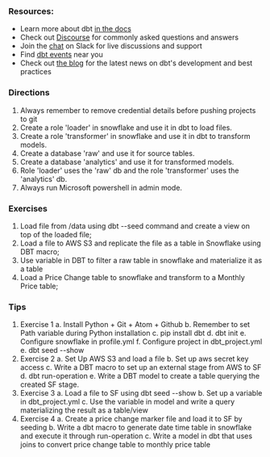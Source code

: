 ### Resources:
- Learn more about dbt [in the docs](https://docs.getdbt.com/docs/overview)
- Check out [Discourse](https://discourse.getdbt.com/) for commonly asked questions and answers
- Join the [chat](http://slack.getdbt.com/) on Slack for live discussions and support
- Find [dbt events](https://events.getdbt.com) near you
- Check out [the blog](https://blog.getdbt.com/) for the latest news on dbt's development and best practices

### Directions
1. Always remember to remove credential details before pushing projects to git
2. Create a role 'loader' in snowflake and use it in dbt to load files.
3. Create a role 'transformer' in snowflake and use it in dbt to transform models.
4. Create a database 'raw' and use it for source tables.
5. Create a database 'analytics' and use it for transformed models.
6. Role 'loader' uses the 'raw' db and the role 'transformer' uses the 'analytics' db.
7. Always run Microsoft powershell in admin mode.

### Exercises
1. Load file from /data using dbt --seed command and create a view on top of the loaded file;
2. Load a file to AWS S3 and replicate the file as a table in Snowflake using DBT macro;
3. Use variable in DBT to filter a raw table in snowflake and materialize it as a table
4. Load a Price Change table to snowflake and transform to a Monthly Price table;

### Tips
1. Exercise 1
    a. Install Python + Git + Atom + Github
    b. Remember to set Path variable during Python installation
    c. pip install dbt
    d. dbt init <project>
    e. Configure snowflake in profile.yml
    f. Configure project in dbt_project.yml
    e. dbt seed --show
2. Exercise 2
    a. Set Up AWS S3 and load a file
    b. Set up aws secret key access
    c. Write a DBT macro to set up an external stage from AWS to SF
    d. dbt run-operation <macro>
    e. Write a DBT model to create a table querying the created SF stage.
3. Exercise 3
    a. Load a file to SF using dbt seed --show
    b. Set up a variable in dbt_project.yml
    c. Use the variable in model and write a query materializing the result as a table/view
4. Exercise 4
    a. Create a price change marker file and load it to SF by seeding
    b. Write a dbt macro to generate date time table in snowflake and execute it through run-operation
    c. Write a model in dbt that uses joins to convert price change table to monthly price table
